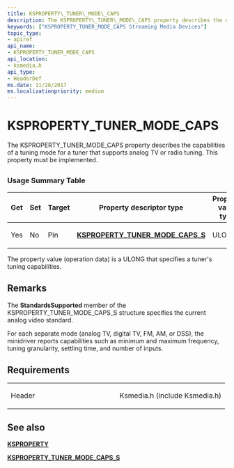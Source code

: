 ```yaml
---
title: KSPROPERTY\_TUNER\_MODE\_CAPS
description: The KSPROPERTY\_TUNER\_MODE\_CAPS property describes the capabilities of a tuning mode for a tuner that supports analog TV or radio tuning. This property must be implemented.
keywords: ["KSPROPERTY_TUNER_MODE_CAPS Streaming Media Devices"]
topic_type:
- apiref
api_name:
- KSPROPERTY_TUNER_MODE_CAPS
api_location:
- ksmedia.h
api_type:
- HeaderDef
ms.date: 11/28/2017
ms.localizationpriority: medium
---
```


# KSPROPERTY\_TUNER\_MODE\_CAPS


The KSPROPERTY\_TUNER\_MODE\_CAPS property describes the capabilities of a tuning mode for a tuner that supports analog TV or radio tuning. This property must be implemented.

## <span id="ddk_ksproperty_tuner_mode_caps_ks"></span><span id="DDK_KSPROPERTY_TUNER_MODE_CAPS_KS"></span>


### Usage Summary Table

<table>
<colgroup>
<col width="20%" />
<col width="20%" />
<col width="20%" />
<col width="20%" />
<col width="20%" />
</colgroup>
<thead>
<tr class="header">
<th>Get</th>
<th>Set</th>
<th>Target</th>
<th>Property descriptor type</th>
<th>Property value type</th>
</tr>
</thead>
<tbody>
<tr class="odd">
<td><p>Yes</p></td>
<td><p>No</p></td>
<td><p>Pin</p></td>
<td><p><a href="/windows-hardware/drivers/ddi/ksmedia/ns-ksmedia-ksproperty_tuner_mode_caps_s" data-raw-source="[&lt;strong&gt;KSPROPERTY_TUNER_MODE_CAPS_S&lt;/strong&gt;](/windows-hardware/drivers/ddi/ksmedia/ns-ksmedia-ksproperty_tuner_mode_caps_s)"><strong>KSPROPERTY_TUNER_MODE_CAPS_S</strong></a></p></td>
<td><p>ULONG</p></td>
</tr>
</tbody>
</table>

 

The property value (operation data) is a ULONG that specifies a tuner's tuning capabilities.

## Remarks

The **StandardsSupported** member of the KSPROPERTY\_TUNER\_MODE\_CAPS\_S structure specifies the current analog video standard.

For each separate mode (analog TV, digital TV, FM, AM, or DSS), the minidriver reports capabilities such as minimum and maximum frequency, tuning granularity, settling time, and number of inputs.

## Requirements

<table>
<colgroup>
<col width="50%" />
<col width="50%" />
</colgroup>
<tbody>
<tr class="odd">
<td><p>Header</p></td>
<td>Ksmedia.h (include Ksmedia.h)</td>
</tr>
</tbody>
</table>

## See also


[**KSPROPERTY**](/windows-hardware/drivers/ddi/ks/ns-ks-ksidentifier)

[**KSPROPERTY\_TUNER\_MODE\_CAPS\_S**](/windows-hardware/drivers/ddi/ksmedia/ns-ksmedia-ksproperty_tuner_mode_caps_s)

